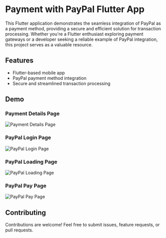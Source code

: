 # Payment with PayPal Flutter App

This Flutter application demonstrates the seamless integration of PayPal as a payment method, providing a secure and efficient solution for transaction processing. Whether you're a Flutter enthusiast exploring payment gateways or a developer seeking a reliable example of PayPal integration, this project serves as a valuable resource.

## Features

- Flutter-based mobile app
- PayPal payment method integration
- Secure and streamlined transaction processing

## Demo

### Payment Details Page
![Payment Details Page](https://github.com/MahmoudElmaghraby/payment_with_paypal_flutter_app/blob/master/screenshots/payment%20details%20page.png?raw=true)


### PayPal Login Page
![PayPal Login Page](https://github.com/MahmoudElmaghraby/payment_with_paypal_flutter_app/blob/master/screenshots/paypal%20login%20page.png?raw=true)


### PayPal Loading Page
![PayPal Loading Page](https://github.com/MahmoudElmaghraby/payment_with_paypal_flutter_app/blob/master/screenshots/paypal%20loading%20page.png?raw=true)


### PayPal Pay Page
![PayPal Pay Page](https://github.com/MahmoudElmaghraby/payment_with_paypal_flutter_app/blob/master/screenshots/paypal%20pay%20page.png?raw=true)


## Contributing

Contributions are welcome! Feel free to submit issues, feature requests, or pull requests.

